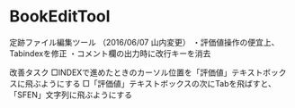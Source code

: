 # BookEditTool
定跡ファイル編集ツール
（2016/06/07 山内変更）
・評価値操作の便宜上、Tabindexを修正
・コメント欄の出力時に改行キーを消去

改善タスク
□INDEXで進めたときのカーソル位置を「評価値」テキストボックスに飛ぶようにする
□「評価値」テキストボックスの次にTabを飛ばすと、「SFEN」文字列に飛ぶようにする
